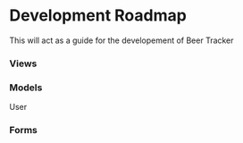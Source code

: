 # Development Roadmap

This will act as a guide for the developement of Beer Tracker

### Views

### Models

User


### Forms
